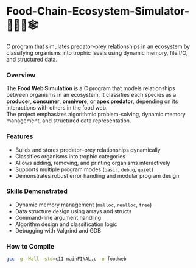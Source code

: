 # Food-Chain-Ecosystem-Simulator- 🌿🐇🦊🕸
C program that simulates predator–prey relationships in an ecosystem by classifying organisms into trophic levels using dynamic memory, file I/O, and structured data.

### Overview
The **Food Web Simulation** is a C program that models relationships between organisms in an ecosystem. It classifies each species as a **producer**, **consumer**, **omnivore**, or **apex predator**, depending on its interactions with others in the food web.  
The project emphasizes algorithmic problem-solving, dynamic memory management, and structured data representation.

### Features
- Builds and stores predator–prey relationships dynamically  
- Classifies organisms into trophic categories  
- Allows adding, removing, and printing organisms interactively  
- Supports multiple program modes (`basic`, `debug`, `quiet`)  
- Demonstrates robust error handling and modular program design  

### Skills Demonstrated
- Dynamic memory management (`malloc`, `realloc`, `free`)  
- Data structure design using arrays and structs  
- Command-line argument handling  
- Algorithm design and classification logic  
- Debugging with Valgrind and GDB  

### How to Compile
```bash
gcc -g -Wall -std=c11 mainFINAL.c -o foodweb
